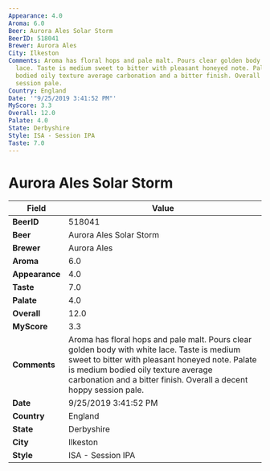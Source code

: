 ```yaml
---
Appearance: 4.0
Aroma: 6.0
Beer: Aurora Ales Solar Storm
BeerID: 518041
Brewer: Aurora Ales
City: Ilkeston
Comments: Aroma has floral hops and pale malt. Pours clear golden body with white
  lace. Taste is medium sweet to bitter with pleasant honeyed note. Palate is medium
  bodied oily texture average carbonation and a bitter finish. Overall a decent hoppy
  session pale.
Country: England
Date: '"9/25/2019 3:41:52 PM"'
MyScore: 3.3
Overall: 12.0
Palate: 4.0
State: Derbyshire
Style: ISA - Session IPA
Taste: 7.0
---
```


# Aurora Ales Solar Storm

| Field         | Value |
|---------------|-------|
| **BeerID** | 518041 |
| **Beer** | Aurora Ales Solar Storm |
| **Brewer** | Aurora Ales |
| **Aroma** | 6.0 |
| **Appearance** | 4.0 |
| **Taste** | 7.0 |
| **Palate** | 4.0 |
| **Overall** | 12.0 |
| **MyScore** | 3.3 |
| **Comments** | Aroma has floral hops and pale malt. Pours clear golden body with white lace. Taste is medium sweet to bitter with pleasant honeyed note. Palate is medium bodied oily texture average carbonation and a bitter finish. Overall a decent hoppy session pale. |
| **Date** | 9/25/2019 3:41:52 PM |
| **Country** | England |
| **State** | Derbyshire |
| **City** | Ilkeston |
| **Style** | ISA - Session IPA |
